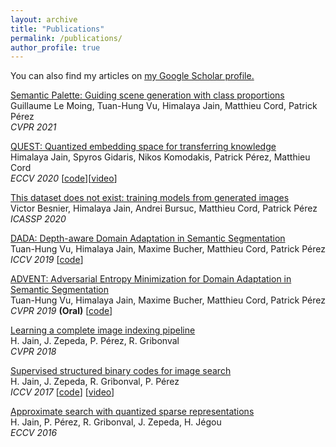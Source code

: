 ```yaml
---
layout: archive
title: "Publications"
permalink: /publications/
author_profile: true
---
```


You can also find my articles on <u><a href="https://scholar.google.fr/citations?user=Xl7SNlsAAAAJ&hl=en">my Google Scholar profile</a>.</u>

[Semantic Palette: Guiding scene generation with class proportions](https://arxiv.org/pdf/2106.01629)  
Guillaume Le Moing, Tuan-Hung Vu, Himalaya Jain, Matthieu Cord, Patrick Pérez  
*CVPR 2021*

[QUEST: Quantized embedding space for transferring knowledge](https://arxiv.org/pdf/1912.01540)  
Himalaya Jain, Spyros Gidaris, Nikos Komodakis, Patrick Pérez, Matthieu Cord  
*ECCV 2020* [[code](https://github.com/valeoai/QuEST)][[video](https://www.youtube.com/watch?v=bJyJkAhjp88)]

[This dataset does not exist: training models from generated images](https://arxiv.org/pdf/1911.02888)  
Victor Besnier, Himalaya Jain, Andrei Bursuc, Matthieu Cord, Patrick Pérez  
*ICASSP 2020*

[DADA: Depth-aware Domain Adaptation in Semantic Segmentation](http://openaccess.thecvf.com/content_ICCV_2019/papers/Vu_DADA_Depth-Aware_Domain_Adaptation_in_Semantic_Segmentation_ICCV_2019_paper.pdf)  
Tuan-Hung Vu, Himalaya Jain, Maxime Bucher, Matthieu Cord, Patrick Pérez  
*ICCV 2019* [[code](https://github.com/valeoai/DADA)]

[ADVENT: Adversarial Entropy Minimization for Domain Adaptation in Semantic Segmentation](https://zpascal.net/cvpr2019/Vu_ADVENT_Adversarial_Entropy_Minimization_for_Domain_Adaptation_in_Semantic_Segmentation_CVPR_2019_paper.pdf)  
Tuan-Hung Vu, Himalaya Jain, Maxime Bucher, Matthieu Cord, Patrick Pérez  
*CVPR 2019* **(Oral)** [[code](https://github.com/valeoai/ADVENT)]

[Learning a complete image indexing pipeline](http://openaccess.thecvf.com/content_cvpr_2018/papers/Jain_Learning_a_Complete_CVPR_2018_paper.pdf)  
H. Jain, J. Zepeda, P. Pérez, R. Gribonval  
*CVPR 2018*

[Supervised structured binary codes for image search](http://openaccess.thecvf.com/content_ICCV_2017/papers/Jain_SUBIC_A_Supervised_ICCV_2017_paper.pdf)  
H. Jain, J. Zepeda, R. Gribonval, P. Pérez  
*ICCV 2017* [[code](https://github.com/technicolor-research/subic)] [[video](https://www.youtube.com/watch?v=NrRo-w-bPTE)]

[Approximate search with quantized sparse representations](https://arxiv.org/abs/1608.03308)  
H. Jain, P. Pérez, R. Gribonval, J. Zepeda, H. Jégou  
*ECCV 2016*


